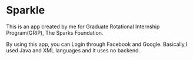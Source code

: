# Sparkle

This is an app created by me for Graduate Rotational Internship Program(GRIP), The Sparks Foundation.

By using this app, you can Login through Facebook and Google.
Basically,I used Java and XML languages and it uses no backend.
